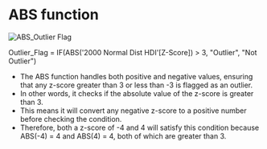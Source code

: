 # ABS function 

![ABS_Outlier Flag](https://github.com/user-attachments/assets/642c6418-5bc7-4b66-86c8-d66078a02a30)

Outlier_Flag = IF(ABS('2000 Normal Dist HDI'[Z-Score]) > 3, "Outlier", "Not Outlier")

+ The ABS function handles both positive and negative values, ensuring that any z-score greater than 3 or less than -3 is flagged as an outlier. 
+ In other words, it checks if the absolute value of the z-score is greater than 3.
+ This means it will convert any negative z-score to a positive number before checking the condition.
+ Therefore, both a z-score of -4 and 4 will satisfy this condition because ABS(-4) = 4 and ABS(4) = 4, both of which are greater than 3.
